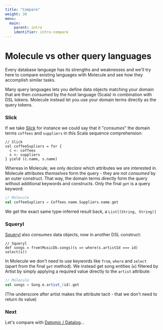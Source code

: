 ```yaml
---
title: "Compare"
weight: 30
menu:
  main:
    parent: intro
    identifier: intro-compare
---
```


# Molecule vs other query languages

Every database language has its strengths and weaknesses and we'll try here to compare existing languages with Molecule and see how they accomplish similar tasks.

Many query languages lets you define data objects matching your domain that are then _consumed_ by the host language (Scala) in combination with DSL tokens. Molecule instead let you use your domain terms directly as the query tokens.


### Slick

If we take [Slick](http://slick.typesafe.com/doc/3.0.0-M1/queries.html#joining-and-zipping) for instance we could say that it "_consumes_" the domain terms `coffees` and `suppliers` in this Scala sequence comprehension:

```
// Slick
val coffeeSupliers = for {
  c <- coffees
  s <- suppliers
} yield (c.name, s.name)
```
Whereas in Molecule, we only _declare_ which attributes we are interested in. Molecule attributes _themselves_ form the query - they are not _consumed_ by an outer construct. That way, the domain terms directly form the query without additional keywords and constructs. Only the final `get` is a query keyword:

```scala
// Molecule
val coffeeSupliers = Coffees.name.Suppliers.name.get
```
We get the exact same type-inferred result back, a `List[(String, String)]`


### Squeryl

[Squeryl](https://www.squeryl.org/) also _consumes_ data objects, now in another DSL construct:

```
// Squeryl
def songs = from(MusicDb.songs)(s => where(s.artistId === id) select(s))
```
In Molecule we don't need to use keywords like `from`, `where` and `select` (apart from the final `get` method). We instead get song entities (`e`) filtered by Artist by simply applying a required value directly to the `artist` attribute:

```scala
// Molecule
val songs = Song.e.artist_(id).get
```
(The underscore after artist makes the attribute tacit - that we don't need to return its value)

### Next

Let's compare with [Datomic / Datalog](/intro/compare/datomic/)...
